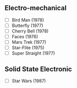 ## Electro-mechanical
- [ ] Bird Man (1978)
- [ ] Butterfly (1977)
- [ ] Cherry Bell (1978)
- [ ] Faces (1976)
- [ ] Mars Trek (1977)
- [ ] Star-Flite (1975)
- [ ] Super Straight (1977)
## Solid State Electronic
- [ ] Star Wars (1987)
